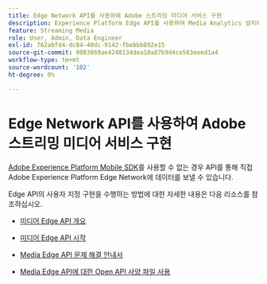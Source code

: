 ```yaml
---
title: Edge Network API를 사용하여 Adobe 스트리밍 미디어 서비스 구현
description: Experience Platform Edge API를 사용하여 Media Analytics 설치에 대한 리소스입니다.
feature: Streaming Media
role: User, Admin, Data Engineer
exl-id: 762abfd4-dc84-40dc-9142-fbebbb892e15
source-git-commit: 0083869ae4248134dea18a87b9d4ce563eeed1a4
workflow-type: tm+mt
source-wordcount: '102'
ht-degree: 0%

---
```


# Edge Network API를 사용하여 Adobe 스트리밍 미디어 서비스 구현

[Adobe Experience Platform Mobile SDK](/help/implementation/edge/implementation-edge.md)를 사용할 수 없는 경우 API를 통해 직접 Adobe Experience Platform Edge Network에 데이터를 보낼 수 있습니다.

Edge API의 사용자 지정 구현을 수행하는 방법에 대한 자세한 내용은 다음 리소스를 참조하십시오.

* [미디어 Edge API 개요](https://developer.adobe.com/cja-apis/docs/endpoints/media-edge/)

* [미디어 Edge API 시작](https://developer.adobe.com/cja-apis/docs/endpoints/media-edge/getting-started/)

* [Media Edge API 문제 해결 안내서](https://developer.adobe.com/cja-apis/docs/endpoints/media-edge/troubleshooting/)

* [Media Edge API에 대한 Open API 사양 파일 사용](https://developer.adobe.com/data-collection-apis/docs/api/media-edge/)
